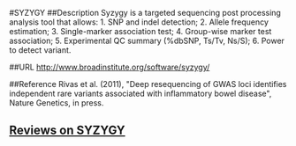 #SYZYGY
##Description
Syzygy is a targeted sequencing post processing analysis tool that allows: 1. SNP and indel detection; 2\. Allele frequency estimation; 3. Single-marker association test; 4\. Group-wise marker test association; 5\. Experimental QC summary (%dbSNP, Ts/Tv, Ns/S); 6. Power to detect variant.

##URL
http://www.broadinstitute.org/software/syzygy/

##Reference
Rivas et al. (2011), "Deep resequencing of GWAS loci identifies independent rare variants associated with inflammatory bowel disease", Nature Genetics, in press.


## [Reviews on SYZYGY](https://github.com/gaow/genetic-analysis-software/issues/571)